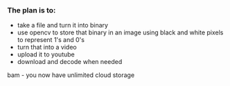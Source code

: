 ### The plan is to:
+ take a file and turn it into binary
+ use opencv to store that binary in an image using black and white pixels to represent 1's and 0's
+ turn that into a video
+ upload it to youtube
+ download and decode when needed

bam - you now have unlimited cloud storage

